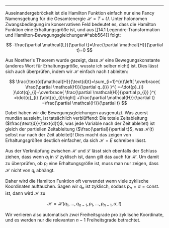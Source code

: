 ***

Auseinandergebröckelt ist die Hamilton Funktion einfach nur eine Fancy Namensgebung für die Gesamtenergie $\mathcal{H}=T+U$. Unter holonomen Zwangsbedingung im konservativen Feld bedeutet es, dass die Hamilton Funktion eine Erhaltungsgröße ist, und aus [[14.1 Legendre-Transformation und Hamilton-Bewegungsgleichungen#^abb564]] folgt:

$$
-\frac{\partial \mathcal{L}}{\partial t}=\frac{\partial \mathcal{H}}{\partial t}=0 
$$

Aus Noether's Theorem wurde gezeigt, dass $\mathcal{H}$ eine Bewegungskonstante (anderes Wort für Erhaltungsgröße, wusste ich selber nicht) ist. Dies lässt sich auch überprüfen, indem wir $\mathcal{H}$ einfach nach $t$ ableiten:

$$
\frac{\text{d}\mathcal{H}}{\text{d}t}=\sum_{i=1}^{n}\left[ \overbrace{ \frac{\partial \mathcal{H}}{\partial q_{i}} }^{ =-\dot{p}_{i} }\dot{q}_{i}+\overbrace{ \frac{\partial \mathcal{H}}{\partial p_{i}} }^{ =\dot{q}_{i} }\dot{p}_{i}\right] +\frac{\partial \mathcal{H}}{\partial t} =\frac{\partial \mathcal{H}}{\partial t} 
$$

Dabei haben wir die Bewegungsgleichungen ausgenutzt. Was zuerst mundän aussieht, ist tatsächlich verblüffend: Die totale Zeitableitung ($\frac{\text{d}}{\text{d}t}$, was jede Variable nach der Zeit ableitet) ist gleich der partiellen Zeitableitung ($\frac{\partial}{\partial t}$, was $\mathcal{H}(t)$ selbst nur nach der Zeit ableitet)! Dies macht das zeigen von Erhaltungsgrößen deutlich einfacher, da sich $\mathcal{H}=E$ schreiben lässt.

Aus der Verknüpfung zwischen $\mathcal{H}$ und $\mathcal{L}$ lässt sich ebenfalls der Schluss ziehen, dass wenn $q_{i}$ in $\mathcal{L}$ zyklisch ist, dann gilt das auch für $\mathcal{H}$. Um damit zu überprüfen, ob $p_{i}$ eine Erhaltungsgröße ist, muss man nur zeigen, dass $\mathcal{H}$ nicht von $q_{i}$ abhängt.

Daher wird die Hamilton Funktion oft verwendet wenn viele zyklische Koordinaten auftauchen. Sagen wir $q_{n}$ ist zyklisch, sodass $p_{n}=\alpha=\text{const.}$ ist, dann wird $\mathcal{H}$ zu

$$
\mathcal{H}=\mathcal{H}(q_{1},\dots,q_{n-1},p_{1},\dots,p_{n-1},\alpha,t)
$$

Wir verlieren also automatisch *zwei* Freiheitsgrade pro zyklische Koordinate, und es werden nur die relevanten $n-1$ Freiheitsgrade betrachtet.